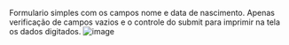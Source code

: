 Formulario simples com os campos nome e data de nascimento.
Apenas verificação de campos vazios e o controle do submit para imprimir na tela os dados digitados.
![image](https://github.com/Debiason/7DaysOfCode_firstday/assets/39072269/da4442d7-e186-4dbe-a80b-d5a36d943518)

